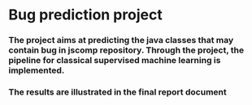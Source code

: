 # Bug prediction project

### The project aims at predicting the java classes that may contain bug in jscomp repository. Through the project, the pipeline for classical supervised machine learning is implemented.

### The results are illustrated in the final report document 
 